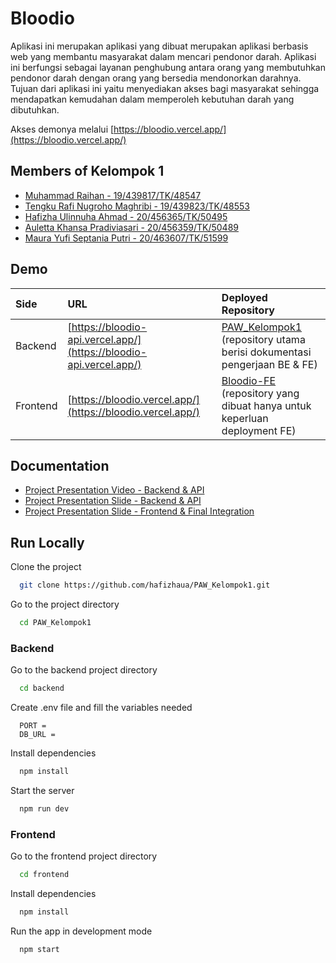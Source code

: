 # Bloodio

Aplikasi ini merupakan aplikasi yang dibuat merupakan aplikasi berbasis web yang membantu masyarakat dalam mencari pendonor darah. Aplikasi ini berfungsi sebagai layanan penghubung antara orang yang membutuhkan pendonor darah dengan orang yang bersedia mendonorkan darahnya. Tujuan dari aplikasi ini yaitu menyediakan akses bagi masyarakat sehingga mendapatkan kemudahan dalam memperoleh kebutuhan darah yang dibutuhkan.

Akses demonya melalui [https://bloodio.vercel.app/](https://bloodio.vercel.app/)

## Members of Kelompok 1

- [Muhammad Raihan - 19/439817/TK/48547](https://www.github.com/mraihannn)
- [Tengku Rafi Nugroho Maghribi - 19/439823/TK/48553](https://www.github.com/rafinm)
- [Hafizha Ulinnuha Ahmad - 20/456365/TK/50495](https://www.github.com/hafizhaua)
- [Auletta Khansa Pradiviasari - 20/456359/TK/50489](https://github.com/Auletta-Khansa)
- [Maura Yufi Septania Putri - 20/463607/TK/51599](https://github.com/MauraYufi)

## Demo

| Side | URL     | Deployed Repository  |
| :-------- | :------- | :------------------------- |
| Backend | [https://bloodio-api.vercel.app/](https://bloodio-api.vercel.app/) | [PAW_Kelompok1](https://github.com/hafizhaua/PAW_Kelompok1/) (repository utama berisi dokumentasi pengerjaan BE & FE) |
| Frontend | [https://bloodio.vercel.app/](https://bloodio.vercel.app/) | [Bloodio-FE](https://github.com/hafizhaua/Bloodio-FE) (repository yang dibuat hanya untuk keperluan deployment FE)|

## Documentation

- [Project Presentation Video - Backend & API](https://bit.ly/VideoPresentasiAPI_Kelompok1)
- [Project Presentation Slide - Backend & API](https://bit.ly/SlidePresentasiAPI_Kelompok1)
- [Project Presentation Slide - Frontend & Final Integration](https://bit.ly/SlidePresentasi_Kelompok1)

## Run Locally

Clone the project

```bash
  git clone https://github.com/hafizhaua/PAW_Kelompok1.git
```

Go to the project directory

```bash
  cd PAW_Kelompok1
```

### Backend

Go to the backend project directory

```bash
  cd backend
```

Create .env file and fill the variables needed

```
  PORT =
  DB_URL =
```

Install dependencies

```bash
  npm install
```

Start the server

```bash
  npm run dev
```

### Frontend

Go to the frontend project directory

```bash
  cd frontend
```

Install dependencies

```bash
  npm install
```

Run the app in development mode

```bash
  npm start
```
